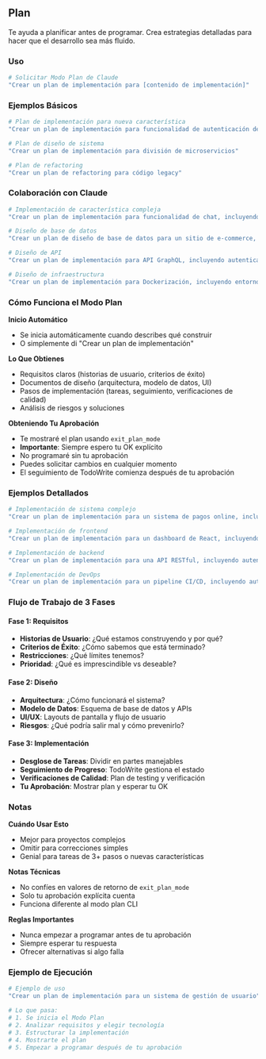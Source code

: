 ## Plan

Te ayuda a planificar antes de programar. Crea estrategias detalladas para hacer que el desarrollo sea más fluido.

### Uso

```bash
# Solicitar Modo Plan de Claude
"Crear un plan de implementación para [contenido de implementación]"
```

### Ejemplos Básicos

```bash
# Plan de implementación para nueva característica
"Crear un plan de implementación para funcionalidad de autenticación de usuario"

# Plan de diseño de sistema
"Crear un plan de implementación para división de microservicios"

# Plan de refactoring
"Crear un plan de refactoring para código legacy"
```

### Colaboración con Claude

```bash
# Implementación de característica compleja
"Crear un plan de implementación para funcionalidad de chat, incluyendo WebSocket, notificaciones en tiempo real y gestión de historial"

# Diseño de base de datos
"Crear un plan de diseño de base de datos para un sitio de e-commerce, incluyendo gestión de productos, pedidos y usuarios"

# Diseño de API
"Crear un plan de implementación para API GraphQL, incluyendo autenticación, caché y rate limiting"

# Diseño de infraestructura
"Crear un plan de implementación para Dockerización, incluyendo entorno de desarrollo, entorno de producción y CI/CD"
```

### Cómo Funciona el Modo Plan

**Inicio Automático**

- Se inicia automáticamente cuando describes qué construir
- O simplemente di "Crear un plan de implementación"

**Lo Que Obtienes**

- Requisitos claros (historias de usuario, criterios de éxito)
- Documentos de diseño (arquitectura, modelo de datos, UI)
- Pasos de implementación (tareas, seguimiento, verificaciones de calidad)
- Análisis de riesgos y soluciones

**Obteniendo Tu Aprobación**

- Te mostraré el plan usando `exit_plan_mode`
- **Importante**: Siempre espero tu OK explícito
- No programaré sin tu aprobación
- Puedes solicitar cambios en cualquier momento
- El seguimiento de TodoWrite comienza después de tu aprobación

### Ejemplos Detallados

```bash
# Implementación de sistema complejo
"Crear un plan de implementación para un sistema de pagos online, incluyendo integración con Stripe, seguridad y manejo de errores"

# Implementación de frontend
"Crear un plan de implementación para un dashboard de React, incluyendo gestión de estado, diseño de componentes y testing"

# Implementación de backend
"Crear un plan de implementación para una API RESTful, incluyendo autenticación, validación y logging"

# Implementación de DevOps
"Crear un plan de implementación para un pipeline CI/CD, incluyendo automatización de pruebas, despliegue y monitoreo"
```

### Flujo de Trabajo de 3 Fases

#### Fase 1: Requisitos

- **Historias de Usuario**: ¿Qué estamos construyendo y por qué?
- **Criterios de Éxito**: ¿Cómo sabemos que está terminado?
- **Restricciones**: ¿Qué límites tenemos?
- **Prioridad**: ¿Qué es imprescindible vs deseable?

#### Fase 2: Diseño

- **Arquitectura**: ¿Cómo funcionará el sistema?
- **Modelo de Datos**: Esquema de base de datos y APIs
- **UI/UX**: Layouts de pantalla y flujo de usuario
- **Riesgos**: ¿Qué podría salir mal y cómo prevenirlo?

#### Fase 3: Implementación

- **Desglose de Tareas**: Dividir en partes manejables
- **Seguimiento de Progreso**: TodoWrite gestiona el estado
- **Verificaciones de Calidad**: Plan de testing y verificación
- **Tu Aprobación**: Mostrar plan y esperar tu OK

### Notas

**Cuándo Usar Esto**

- Mejor para proyectos complejos
- Omitir para correcciones simples
- Genial para tareas de 3+ pasos o nuevas características

**Notas Técnicas**

- No confíes en valores de retorno de `exit_plan_mode`
- Solo tu aprobación explícita cuenta
- Funciona diferente al modo plan CLI

**Reglas Importantes**

- Nunca empezar a programar antes de tu aprobación
- Siempre esperar tu respuesta
- Ofrecer alternativas si algo falla

### Ejemplo de Ejecución

```bash
# Ejemplo de uso
"Crear un plan de implementación para un sistema de gestión de usuario"

# Lo que pasa:
# 1. Se inicia el Modo Plan
# 2. Analizar requisitos y elegir tecnología
# 3. Estructurar la implementación
# 4. Mostrarte el plan
# 5. Empezar a programar después de tu aprobación
```
